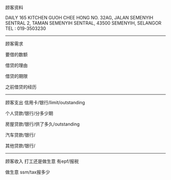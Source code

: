 顾客资料

DAILY 165 KITCHEN 
GUOH CHEE HONG NO. 32AG, JALAN SEMENYIH SENTRAL 2, TAMAN SEMENYIH SENTRAL, 43500 SEMENYIH, SELANGOR TEL : 019-3503230

-----------------
顾客需求


要借的数额

借贷的理由

借贷的期限

之前借贷的经历


--------------
顾客支出
信用卡/银行/limit/outstanding


个人贷款/银行/分多少期

房屋贷款/银行/供了多久/outstanding

汽车贷款/银行/


其他贷款/银行/

-----------
顾客收入
打工还是做生意
有epf/报税

做生意 ssm/tax报多少

